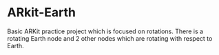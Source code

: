 # ARkit-Earth

Basic ARKit practice project which is focused on rotations. There is a rotating Earth node and 2 other nodes which are rotating with respect to Earth. 
